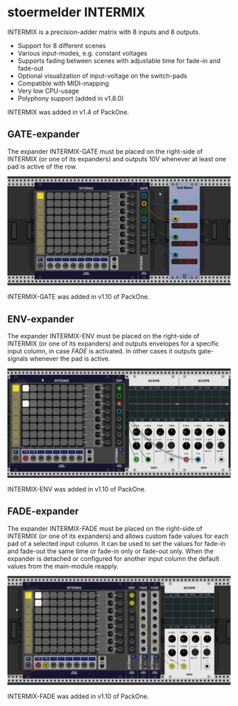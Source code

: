 # stoermelder INTERMIX

INTERMIX is a precision-adder matrix with 8 inputs and 8 outputs.

- Support for 8 different scenes
- Various input-modes, e.g. constant voltages
- Supports fading between scenes with adjustable time for fade-in and fade-out
- Optional visualization of input-voltage on the switch-pads
- Compatible with MIDI-mapping
- Very low CPU-usage
- Polyphony support (added in v1.8.0)

INTERMIX was added in v1.4 of PackOne.

## GATE-expander

The expander INTERMIX-GATE must be placed on the right-side of INTERMIX (or one of its expanders) and outputs 10V whenever at least one pad is active of the row.

![INTERMIX-GATE expander](./Intermix-gate.gif)

INTERMIX-GATE was added in v1.10 of PackOne.

## ENV-expander

The expander INTERMIX-ENV must be placed on the right-side of INTERMIX (or one of its expanders) and outputs envelopes for a specific input column, in case _FADE_ is activated. In other cases it outputs gate-signals whenever the pad is active.

![INTERMIX-ENV expander](./Intermix-env.gif)

INTERMIX-ENV was added in v1.10 of PackOne.

## FADE-expander

The expander INTERMIX-FADE must be placed on the right-side of INTERMIX (or one of its expanders) and allows custom fade values for each pad of a selected input column. It can be used to set the values for fade-in and fade-out the same time or fade-in only or fade-out only. When the expander is detached or configured for another input column the default values from the main-module reapply.

![INTERMIX-FADE expander](./Intermix-fade.gif)

INTERMIX-FADE was added in v1.10 of PackOne.